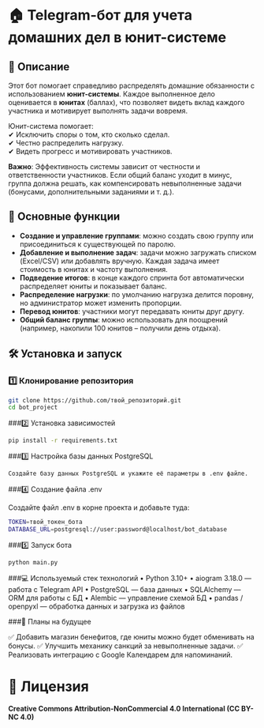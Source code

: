 # 🏠 Telegram-бот для учета домашних дел в юнит-системе  

## 📌 Описание  
Этот бот помогает справедливо распределять домашние обязанности с использованием **юнит-системы**. Каждое выполненное дело оценивается в **юнитах** (баллах), что позволяет видеть вклад каждого участника и мотивирует выполнять задачи вовремя.  

Юнит-система помогает:  
✔ Исключить споры о том, кто сколько сделал.  
✔ Честно распределить нагрузку.  
✔ Видеть прогресс и мотивировать участников.  

**Важно**: Эффективность системы зависит от честности и ответственности участников. Если общий баланс уходит в минус, группа должна решать, как компенсировать невыполненные задачи (бонусами, дополнительными заданиями и т. д.).  

## 🚀 Основные функции  

- **Создание и управление группами**: можно создать свою группу или присоединиться к существующей по паролю.  
- **Добавление и выполнение задач**: задачи можно загружать списком (Excel/CSV) или добавлять вручную. Каждая задача имеет стоимость в юнитах и частоту выполнения.  
- **Подведение итогов**: в конце каждого спринта бот автоматически распределяет юниты и показывает баланс.  
- **Распределение нагрузки**: по умолчанию нагрузка делится поровну, но администратор может изменить пропорции.  
- **Перевод юнитов**: участники могут передавать юниты друг другу.  
- **Общий баланс группы**: можно использовать для поощрений (например, накопили 100 юнитов – получили день отдыха).  

## 🛠 Установка и запуск  

### 1️⃣ Клонирование репозитория  
```bash
git clone https://github.com/твой_репозиторий.git
cd bot_project
```
###2️⃣ Установка зависимостей

```bash
pip install -r requirements.txt
```
###3️⃣ Настройка базы данных PostgreSQL
```bash
Создайте базу данных PostgreSQL и укажите её параметры в .env файле.
```
###4️⃣ Создание файла .env

Создайте файл .env в корне проекта и добавьте туда:
```bash
TOKEN=твой_токен_бота
DATABASE_URL=postgresql://user:password@localhost/bot_database
```
###5️⃣ Запуск бота
```bash
python main.py
```

###💻 Используемый стек технологий
	•	Python 3.10+
	•	aiogram 3.18.0 — работа с Telegram API
	•	PostgreSQL — база данных
	•	SQLAlchemy — ORM для работы с БД
	•	Alembic — управление схемой БД
	•	pandas / openpyxl — обработка данных и загрузка из файлов

###📌 Планы на будущее

✅ Добавить магазин бенефитов, где юниты можно будет обменивать на бонусы.
✅ Улучшить механику санкций за невыполненные задачи.
✅ Реализовать интеграцию с Google Календарем для напоминаний.

# 📜 Лицензия

**Creative Commons Attribution-NonCommercial 4.0 International (CC BY-NC 4.0)**   
